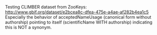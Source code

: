 Testing CLIMBER dataset from ZooKeys:
http://www.gbif.org/dataset/e2bcea8c-dfea-475e-a4ae-af282b4ea1c5
Especially the behavior of acceptedNameUsage (canonical form without authorship)
pointing to itself (scientificName WITH authorship) indicating this is NOT a synonym.
